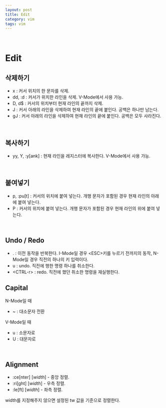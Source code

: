 ```yaml
---
layout: post
title: Edit
category: vim
tags: vim
---
```


&nbsp;

# Edit

## 삭제하기

- x : 커서 위치의 한 문자를 삭제.
- dd, :d : 커서가 위치한 라인을 삭제. V-Mode에서 사용 가능.
- D, d$ : 커서의 위치부터 현재 라인의 끝까지 삭제.
- J : 커서 아래의 라인을 삭제하여 현재 라인의 끝에 붙인다. 공백은 하나만 남는다.
- gJ : 커서 아래의 라인을 삭제하여 현재 라인의 끝에 붙인다. 공백은 모두 사라진다.

&nbsp;

## 복사하기

- yy, Y, :y[ank] : 현재 라인을 레지스터에 복사한다. V-Mode에서 사용 가능.

&nbsp;

## 붙여넣기

- p, :pu[t] : 커서의 위치에 붙여 넣는다. 개행 문자가 포함된 경우 현재 라인의 아래에 붙여 넣는다.
- P : 커서의 위치에 붙여 넣는다. 개행 문자가 포함된 경우 현재 라인의 위에 붙여 넣는다.

&nbsp;

## Undo / Redo

- . : 이전 동작을 반복한다. I-Mode일 경우 \<ESC>키를 누르기 전까지의 동작, N-Mode일 경우 직전의 하나의 키 입력이다.
- u : undo. 직전에 행한 명령 하나를 취소한다.
- \<CTRL-r> : redo. 직전에 했던 취소한 명령을 재실행한다.

## Capital

N-Mode일 때

- ~ : 대소문자 전환

V-Mode일 때

- u : 소문자로
- U : 대문자로


&nbsp;

## Alignment

- :ce\[nter] [*width*] - 중앙 정렬.
- :ri\[ght] [*width*] - 우측 정렬.
- :le\[ft] [*width*] - 좌측 정렬.

width를 지정해주지 않으면 설정된 tw 값을 기준으로 정렬한다.

